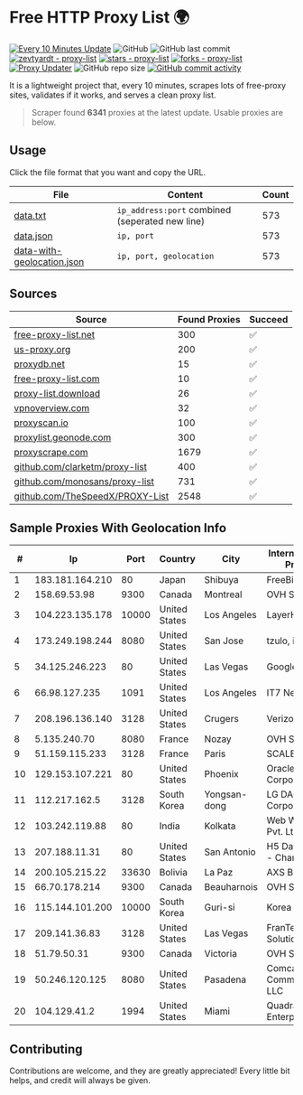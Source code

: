 
# Free HTTP Proxy List 🌍

[![Every 10 Minutes Update](https://github.com/mertguvencli/http-proxy-list/actions/workflows/main.yml/badge.svg?branch=main)](https://github.com/mertguvencli/http-proxy-list/actions/workflows/main.yml)
![GitHub](https://img.shields.io/github/license/mertguvencli/http-proxy-list)
![GitHub last commit](https://img.shields.io/github/last-commit/mertguvencli/http-proxy-list)
[![zevtyardt - proxy-list](https://img.shields.io/static/v1?label=zevtyardt&message=proxy-list&color=blue&logo=github)](https://github.com/zevtyardt/proxy-list "Go to GitHub repo")
[![stars - proxy-list](https://img.shields.io/github/stars/zevtyardt/proxy-list?style=social)](https://github.com/zevtyardt/proxy-list)
[![forks - proxy-list](https://img.shields.io/github/forks/zevtyardt/proxy-list?style=social)](https://github.com/zevtyardt/proxy-list)
[![Proxy Updater](https://github.com/zevtyardt/proxy-list/workflows/Proxy%20Updater/badge.svg)](https://github.com/zevtyardt/proxy-list/actions?query=workflow:"Proxy+Updater")
![GitHub repo size](https://img.shields.io/github/repo-size/zevtyardt/proxy-list)
[![GitHub commit activity](https://img.shields.io/github/commit-activity/m/zevtyardt/proxy-list?logo=commits)](https://github.com/zevtyardt/proxy-list/commits/main)

It is a lightweight project that, every 10 minutes, scrapes lots of free-proxy sites, validates if it works, and serves a clean proxy list.

> Scraper found **6341** proxies at the latest update. Usable proxies are below.

## Usage

Click the file format that you want and copy the URL.

|File|Content|Count|
|----|-------|-----|
|[data.txt](https://raw.githubusercontent.com/mertguvencli/http-proxy-list/main/proxy-list/data.txt)|`ip_address:port` combined (seperated new line)|573|
|[data.json](https://raw.githubusercontent.com/mertguvencli/http-proxy-list/main/proxy-list/data.json)|`ip, port`|573|
|[data-with-geolocation.json](https://raw.githubusercontent.com/mertguvencli/http-proxy-list/main/proxy-list/data-with-geolocation.json)|`ip, port, geolocation`|573|

## Sources

|Source|Found Proxies|Succeed|
|------|-------------|-------|
|[free-proxy-list.net](https://free-proxy-list.net)|300|✅|
|[us-proxy.org](https://www.us-proxy.org)|200|✅|
|[proxydb.net](http://proxydb.net)|15|✅|
|[free-proxy-list.com](https://free-proxy-list.com/?page=&port=&type%5B%5D=http&type%5B%5D=https&up_time=0&search=Search)|10|✅|
|[proxy-list.download](https://www.proxy-list.download/HTTP)|26|✅|
|[vpnoverview.com](https://vpnoverview.com/privacy/anonymous-browsing/free-proxy-servers)|32|✅|
|[proxyscan.io](https://www.proxyscan.io)|100|✅|
|[proxylist.geonode.com](https://proxylist.geonode.com/api/proxy-list?limit=300&page=1&sort_by=lastChecked&sort_type=desc&protocols=http,https)|300|✅|
|[proxyscrape.com](https://api.proxyscrape.com/v2/?request=displayproxies&protocol=http&timeout=10000&country=all&ssl=all&anonymity=all)|1679|✅|
|[github.com/clarketm/proxy-list](https://raw.githubusercontent.com/clarketm/proxy-list/master/proxy-list-raw.txt)|400|✅|
|[github.com/monosans/proxy-list](https://raw.githubusercontent.com/monosans/proxy-list/main/proxies/http.txt)|731|✅|
|[github.com/TheSpeedX/PROXY-List](https://raw.githubusercontent.com/TheSpeedX/PROXY-List/master/http.txt)|2548|✅|


## Sample Proxies With Geolocation Info

|#|Ip|Port|Country|City|Internet Service Provider|
|-|--|----|-------|----|-------------------------|
|1|183.181.164.210|80|Japan|Shibuya|FreeBit Co., Ltd.|
|2|158.69.53.98|9300|Canada|Montreal|OVH SAS|
|3|104.223.135.178|10000|United States|Los Angeles|LayerHost|
|4|173.249.198.244|8080|United States|San Jose|tzulo, inc.|
|5|34.125.246.223|80|United States|Las Vegas|Google LLC|
|6|66.98.127.235|1091|United States|Los Angeles|IT7 Networks Inc|
|7|208.196.136.140|3128|United States|Crugers|Verizon Business|
|8|5.135.240.70|8080|France|Nozay|OVH SAS|
|9|51.159.115.233|3128|France|Paris|SCALEWAY|
|10|129.153.107.221|80|United States|Phoenix|Oracle Corporation|
|11|112.217.162.5|3128|South Korea|Yongsan-dong|LG DACOM Corporation|
|12|103.242.119.88|80|India|Kolkata|Web Werks India Pvt. Ltd.|
|13|207.188.11.31|80|United States|San Antonio|H5 Data Centers - Chandler LLC|
|14|200.105.215.22|33630|Bolivia|La Paz|AXS Bolivia S. A.|
|15|66.70.178.214|9300|Canada|Beauharnois|OVH SAS|
|16|115.144.101.200|10000|South Korea|Guri-si|Korea Telecom|
|17|209.141.36.83|3128|United States|Las Vegas|FranTech Solutions|
|18|51.79.50.31|9300|Canada|Victoria|OVH SAS|
|19|50.246.120.125|8080|United States|Pasadena|Comcast Cable Communications, LLC|
|20|104.129.41.2|1994|United States|Miami|QuadraNet Enterprises LLC|



## Contributing

Contributions are welcome, and they are greatly appreciated! Every
little bit helps, and credit will always be given.

